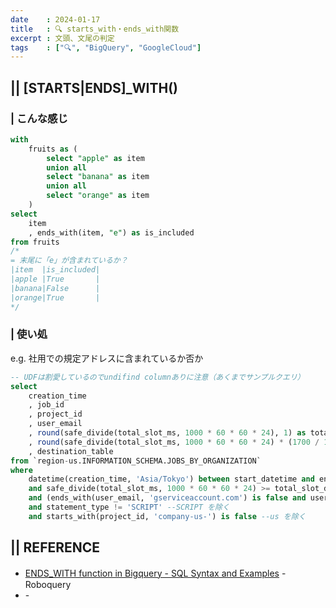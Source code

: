 ```yaml
---
date    : 2024-01-17
title   : 🔍 starts_with・ends_with関数
excerpt : 文頭、文尾の判定
tags    : ["🔍", "BigQuery", "GoogleCloud"]
---
```


## || [STARTS|ENDS]_WITH()
### | こんな感じ
```SQL
with 
    fruits as (
        select "apple" as item 
        union all
        select "banana" as item
        union all
        select "orange" as item
    )
select 
    item
    , ends_with(item, "e") as is_included
from fruits
/*
= 末尾に「e」が含まれているか？
|item  |is_included|
|apple |True       |
|banana|False      |
|orange|True       |
*/
```

### | 使い処
e.g. 社用での規定アドレスに含まれているか否か
```SQL
-- UDFは割愛しているのでundifind columnありに注意（あくまでサンプルクエリ）
select
    creation_time
    , job_id
    , project_id
    , user_email
    , round(safe_divide(total_slot_ms, 1000 * 60 * 60 * 24), 1) as total_slot_day
    , round(safe_divide(total_slot_ms, 1000 * 60 * 60 * 24) * (1700 / 100 / 30), 1) as approx_slot_cost
    , destination_table
from `region-us.INFORMATION_SCHEMA.JOBS_BY_ORGANIZATION`
where 
    datetime(creation_time, 'Asia/Tokyo') between start_datetime and end_datetime
    and safe_divide(total_slot_ms, 1000 * 60 * 60 * 24) >= total_slot_day_threshold
    and (ends_with(user_email, 'gserviceaccount.com') is false and user_email not like '%looker%') -- 個人アカウント
    and statement_type != 'SCRIPT' --SCRIPT を除く
    and starts_with(project_id, 'company-us-') is false --us を除く
```


## || REFERENCE
- [ENDS_WITH function in Bigquery - SQL Syntax and Examples](https://roboquery.com/app/syntax-ends-with-function-bigquery) -　Roboquery
- []() - 
